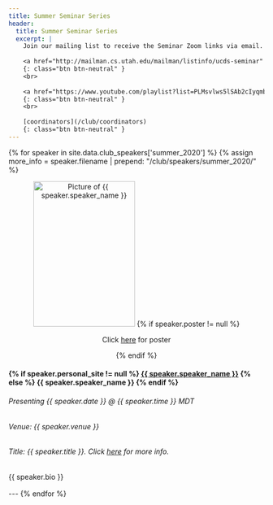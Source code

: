 ```yaml
---
title: Summer Seminar Series
header:
  title: Summer Seminar Series
  excerpt: |
    Join our mailing list to receive the Seminar Zoom links via email.
    
    <a href="http://mailman.cs.utah.edu/mailman/listinfo/ucds-seminar" target="_blank">join our mailing list</a>
    {: class="btn btn-neutral" }
    <br>
    
    <a href="https://www.youtube.com/playlist?list=PLMsvlws5lSAb2cIyqmb7Ae7_omPK0m9hK" target="_blank">Seminar Recordings</a>
    {: class="btn btn-neutral" }
    <br>
    
    [coordinators](/club/coordinators)
    {: class="btn btn-neutral" }
---
```

<!-- Image styling -->
<style>
img.speaker {
  width: 200px;
  height: 286px;
  object-fit: cover;
}
</style>

<!-- The table of speakers -->
{% for speaker in site.data.club_speakers['summer_2020'] %}
{% assign more_info = speaker.filename | prepend: "/club/speakers/summer_2020/" %}
<div style="margin-bottom: 1rem">
  <div class="row" style="margin-bottom: 1rem">
    <div class="col-lg-3">
      <center>
        <img src="{{ speaker.img }}" alt="Picture of {{ speaker.speaker_name }}" class="rounded shadow speaker">
        {% if speaker.poster != null %}
          <p>Click <a href="{{ speaker.poster }}" target="_blank">here</a> for poster</p>
        {% endif %}
      </center>
    </div>
    <div class="col-lg-9">
        <h4>
        {% if speaker.personal_site != null %}
        <a href="{{ speaker.personal_site }}" target="_blank">{{ speaker.speaker_name }}</a>
        {% else %}
        {{ speaker.speaker_name }}
        {% endif %}
        </h4>
        <h6>Presenting {{ speaker.date }} @ {{ speaker.time }} MDT</h6>
        <h6>Venue: {{ speaker.venue }}</h6>
        <h6>Title: {{ speaker.title }}. Click <a href="{{ more_info }}" style="text-decoration:underline;">here</a> for more info.</h6>
        <p>{{ speaker.bio }}</p>
    </div>
  </div>
</div>
---
{% endfor %}